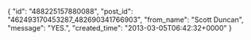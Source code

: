 {
   "id": "488225157880088",
   "post_id": "462493170453287_482690341766903",
   "from_name": "Scott Duncan",
   "message": "YES.",
   "created_time": "2013-03-05T06:42:32+0000"
 }
